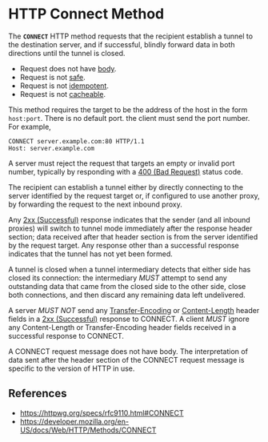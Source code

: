 # HTTP Connect Method

The **`CONNECT`** HTTP method requests that the recipient establish a tunnel to the destination server, and if successful, blindly forward data in both directions until the tunnel is closed.

- Request does not have [body](/http/body).
- Request is not [safe](/http/requests/safe).
- Request is not [idempotent](/http/requests/idempotent).
- Request is not [cacheable](/http/requests/cacheable).

This method requires the target to be the address of the host in the form `host:port`. There is no default port. the client must send the port number. For example,

```
CONNECT server.example.com:80 HTTP/1.1
Host: server.example.com
```

A server must reject the request that targets an empty or invalid port number, typically by responding with a [400 (Bad Request)](/http/status/400) status code.

The recipient can establish a tunnel either by directly connecting to the server identified by the request target or, if configured to use another proxy, by forwarding the request to the next inbound proxy.

Any [2xx (Successful)](/http/status/2xx) response indicates that the sender (and all inbound proxies) will switch to tunnel mode immediately after the response header section; data received after that header section is from the server identified by the request target. Any response other than a successful response indicates that the tunnel has not yet been formed.

A tunnel is closed when a tunnel intermediary detects that either side has closed its connection: the intermediary _MUST_ attempt to send any outstanding data that came from the closed side to the other side, close both connections, and then discard any remaining data left undelivered.

A server _MUST NOT_ send any [Transfer-Encoding](https://httpwg.org/specs/rfc9112.html#field.transfer-encoding) or [Content-Length](https://httpwg.org/specs/rfc9110.html#field.content-length) header fields in a [2xx (Successful)](https://httpwg.org/specs/rfc9110.html#status.2xx) response to CONNECT. A client _MUST_ ignore any Content-Length or Transfer-Encoding header fields received in a successful response to CONNECT.

A CONNECT request message does not have body. The interpretation of data sent after the header section of the CONNECT request message is specific to the version of HTTP in use.

## References

- https://httpwg.org/specs/rfc9110.html#CONNECT
- https://developer.mozilla.org/en-US/docs/Web/HTTP/Methods/CONNECT
